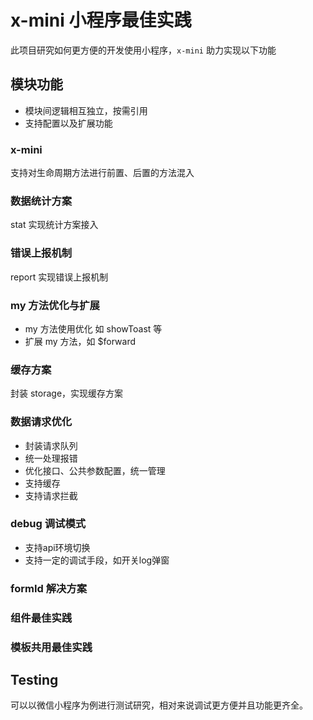 # x-mini 小程序最佳实践

此项目研究如何更方便的开发使用小程序，`x-mini` 助力实现以下功能

## 模块功能

- 模块间逻辑相互独立，按需引用
- 支持配置以及扩展功能

### x-mini

支持对生命周期方法进行前置、后置的方法混入

### 数据统计方案

stat 实现统计方案接入

### 错误上报机制

report 实现错误上报机制

### my 方法优化与扩展

- my 方法使用优化 如 showToast 等
- 扩展 my 方法，如 $forward

### 缓存方案

封装 storage，实现缓存方案

### 数据请求优化

- 封装请求队列
- 统一处理报错
- 优化接口、公共参数配置，统一管理
- 支持缓存
- 支持请求拦截

### debug 调试模式

- 支持api环境切换
- 支持一定的调试手段，如开关log弹窗

### formId 解决方案

### 组件最佳实践

### 模板共用最佳实践

## Testing

可以以微信小程序为例进行测试研究，相对来说调试更方便并且功能更齐全。

